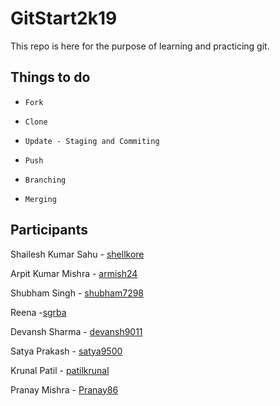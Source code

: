 # GitStart2k19

This repo is here for the purpose of learning and practicing git.

## Things to do

+ `Fork`

+ `Clone`

+ `Update - Staging and Commiting`

+ `Push`

+ `Branching`

+ `Merging`

## Participants

Shailesh Kumar Sahu - [shellkore](https://github.com/shellkore)

Arpit Kumar Mishra - [armish24](https://github.com/armish24)

Shubham Singh - [shubham7298](https://github.com/shubham7298)

Reena -[sgrba](https://github.com/sgrba)

Devansh Sharma - [devansh9011](https://github.com/devansh9011)

Satya Prakash - [satya9500](https://github.com/satya9500)

Krunal Patil - [patilkrunal](https://github.com/patilkrunal)

Pranay Mishra - [Pranay86](https://github.com/Pranay86)
